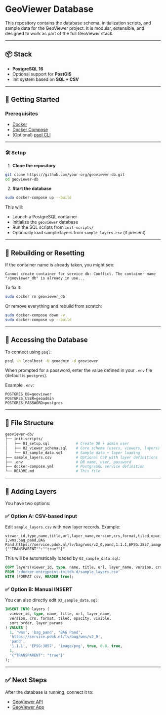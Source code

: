 # GeoViewer Database

This repository contains the database schema, initialization scripts, and sample data for the GeoViewer project. It is modular, extensible, and designed to work as part of the full GeoViewer stack.

---

## 📦 Stack

- **PostgreSQL 16**
- Optional support for **PostGIS**
- Init system based on **SQL + CSV**

---

## 🚀 Getting Started

### Prerequisites

- [Docker](https://www.docker.com/)
- [Docker Compose](https://docs.docker.com/compose/)
- (Optional) [psql CLI](https://www.postgresql.org/docs/current/app-psql.html)

---

### 🛠️ Setup

1. **Clone the repository**

```bash
git clone https://github.com/your-org/geoviewer-db.git
cd geoviewer-db
```

2. **Start the database**

```bash
sudo docker-compose up --build
```

This will:

- Launch a PostgreSQL container
- Initialize the `geoviewer` database
- Run the SQL scripts from `init-scripts/`
- Optionally load sample layers from `sample_layers.csv` (if present)

---

## 🔁 Rebuilding or Resetting

If the container name is already taken, you might see:

```
Cannot create container for service db: Conflict. The container name "/geoviewer_db" is already in use...
```

To fix it:

```bash
sudo docker rm geoviewer_db
```

Or remove everything and rebuild from scratch:

```bash
sudo docker-compose down -v
sudo docker-compose up --build
```

---

## 🐚 Accessing the Database

To connect using `psql`:

```bash
psql -h localhost -U geoadmin -d geoviewer
```

When prompted for a password, enter the value defined in your `.env` file (default is `postgres`).

Example `.env`:

```env
POSTGRES_DB=geoviewer
POSTGRES_USER=geoadmin
POSTGRES_PASSWORD=postgres
```

---

## 📁 File Structure

```bash
geoviewer-db/
├── init-scripts/
│   ├── 01_setup.sql            # Create DB + admin user
│   ├── 02_viewer_schema.sql    # Core schema (users, viewers, layers)
│   └── 03_sample_data.sql      # Sample data + layer loading
├── sample_layers.csv           # Optional CSV with layer definitions
├── .env                        # DB name, user, password
├── docker-compose.yml          # PostgreSQL service definition
└── README.md                   # This file
```

---

## 🧪 Adding Layers

You have two options:

### ✅ Option A: CSV-based input

Edit `sample_layers.csv` with new layer records. Example:

```csv
viewer_id,type,name,title,url,layer_name,version,crs,format,tiled,opacity,visible,sort_order,layer_params
1,wms,bag_pand,BAG Pand,https://service.pdok.nl/lv/bag/wms/v2_0,pand,1.1.1,EPSG:3857,image/png,true,1,true,1,"{""TRANSPARENT"":""true""}"
```

This will be automatically loaded by `03_sample_data.sql`:

```sql
COPY layers(viewer_id, type, name, title, url, layer_name, version, crs, format, tiled, opacity, visible, sort_order, layer_params)
FROM '/docker-entrypoint-initdb.d/sample_layers.csv'
WITH (FORMAT csv, HEADER true);
```

### ✅ Option B: Manual INSERT

You can also directly edit `03_sample_data.sql`:

```sql
INSERT INTO layers (
  viewer_id, type, name, title, url, layer_name,
  version, crs, format, tiled, opacity, visible,
  sort_order, layer_params
) VALUES (
  1, 'wms', 'bag_pand', 'BAG Pand',
  'https://service.pdok.nl/lv/bag/wms/v2_0',
  'pand',
  '1.1.1', 'EPSG:3857', 'image/png', true, 0.8, true,
  1,
  '{"TRANSPARENT": "true"}'
);
```

---

## ✅ Next Steps

After the database is running, connect it to:

- [GeoViewer API](https://github.com/your-org/geoviewer-api)
- [GeoViewer App](https://github.com/your-org/geoviewer-app)
